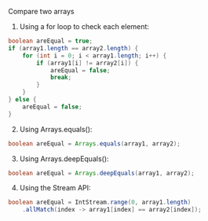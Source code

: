 Compare two arrays

1. Using a for loop to check each element:

```java
boolean areEqual = true;
if (array1.length == array2.length) {
    for (int i = 0; i < array1.length; i++) {
        if (array1[i] != array2[i]) {
            areEqual = false;
            break;
        }
    }
} else {
    areEqual = false;
}
```
2. Using Arrays.equals():

```java
boolean areEqual = Arrays.equals(array1, array2);
```

3. Using Arrays.deepEquals():

```java
boolean areEqual = Arrays.deepEquals(array1, array2);
```

4. Using the Stream API:

```java
boolean areEqual = IntStream.range(0, array1.length)
    .allMatch(index -> array1[index] == array2[index]);
```